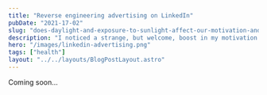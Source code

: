 ```yaml
---
title: "Reverse engineering advertising on LinkedIn"
pubDate: "2021-17-02"
slug: "does-daylight-and-exposure-to-sunlight-affect-our-motivation-and-general-mood"
description: "I noticed a strange, but welcome, boost in my motivation to get out running over the past week."
hero: "/images/linkedin-advertising.png"
tags: ["health"]
layout: "../../layouts/BlogPostLayout.astro"
---
```


Coming soon...